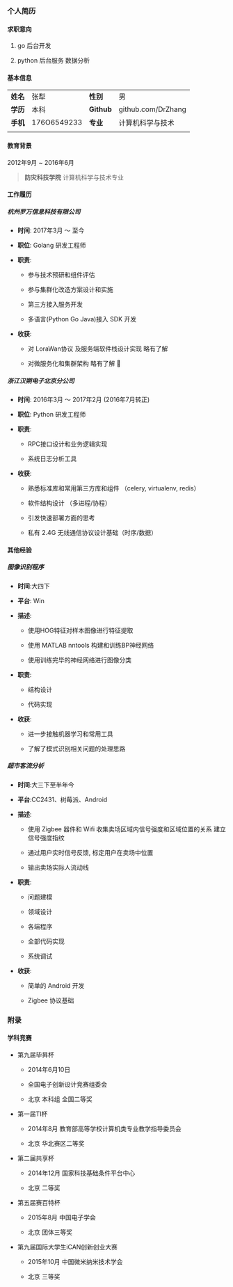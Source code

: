 ### 个人简历

#### 求职意向

1. go 后台开发

1. python 后台服务 数据分析

#### 基本信息

|||||
|:---|:---|:---|:---|
|**姓名**|张犁|**性别**|男|
|**学历**|本科|**Github**|github.com/DrZhang|
|**手机**|176O6549233|**专业**|计算机科学与技术|
|||||

#### 教育背景

2012年9月 ~ 2016年6月
> **防灾科技学院** 计算机科学与技术专业

#### 工作履历

##### 杭州罗万信息科技有限公司

- **时间**: 2017年3月 ～ 至今

- **职位**: Golang 研发工程师

- **职责**:

  - 参与技术预研和组件评估

  - 参与集群化改造方案设计和实施

  - 第三方接入服务开发

  - 多语言(Python Go Java)接入 SDK 开发

- **收获**:

  - 对 LoraWan协议 及服务端软件栈设计实现 略有了解

  - 对微服务化和集群架构 略有了解

##### 浙江汉朔电子北京分公司

- **时间**: 2016年3月 ～ 2017年2月 (2016年7月转正)

- **职位**: Python 研发工程师

- **职责**:

  - RPC接口设计和业务逻辑实现

  - 系统日志分析工具

- **收获**:

  - 熟悉标准库和常用第三方库和组件 （celery, virtualenv, redis）

  - 软件结构设计 （多进程/协程）

  - 引发快速部署方面的思考

  - 私有 2.4G 无线通信协议设计基础（时序/数据）

#### 其他经验

##### 图像识别程序

- **时间**:大四下

- **平台**: Win

- **描述**:

  - 使用HOG特征对样本图像进行特征提取

  - 使用 MATLAB nntools 构建和训练BP神经网络

  - 使用训练完毕的神经网络进行图像分类

- **职责**:

  - 结构设计

  - 代码实现

- **收获**:

  - 进一步接触机器学习和常用工具

  - 了解了模式识别相关问题的处理思路

##### 超市客流分析

- **时间**:大三下至半年今

- **平台**:CC2431、树莓派、Android

- **描述**:

  - 使用 Zigbee 器件和 Wifi 收集卖场区域内信号强度和区域位置的关系 建立信号强度指纹

  - 通过用户实时信号反馈, 标定用户在卖场中位置

  - 输出卖场实际人流动线

- **职责**:

  - 问题建模

  - 领域设计

  - 各端程序

  - 全部代码实现

  - 系统调试

- **收获**:

  - 简单的 Android 开发

  - Zigbee 协议基础

### 附录

#### 学科竞赛

- 第九届毕昇杯

  - 2014年6月10日

  - 全国电子创新设计竞赛组委会

  - 北京 本科组 全国二等奖

- 第一届TI杯

  - 2014年8月 教育部高等学校计算机类专业教学指导委员会

  - 北京 华北赛区二等奖

- 第二届共享杯

  - 2014年12月 国家科技基础条件平台中心

  - 北京 二等奖

- 第五届赛百特杯

  - 2015年8月 中国电子学会

  - 北京 团体三等奖

- 第九届国际大学生iCAN创新创业大赛

  - 2015年10月 中国微米纳米技术学会

  - 北京 三等奖
